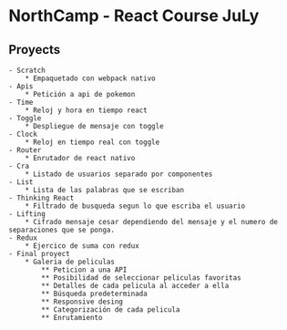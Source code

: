 # NorthCamp - React Course JuLy

## Proyects 
    - Scratch
        * Empaquetado con webpack nativo
    - Apis
        * Petición a api de pokemon
    - Time
        * Reloj y hora en tiempo react 
    - Toggle
        * Despliegue de mensaje con toggle
    - Clock 
        * Reloj en tiempo real con toggle
    - Router 
        * Enrutador de react nativo
    - Cra 
        * Listado de usuarios separado por componentes
    - List
        * Lista de las palabras que se escriban
    - Thinking React
        * Filtrado de busqueda segun lo que escriba el usuario
    - Lifting
        * Cifrado mensaje cesar dependiendo del mensaje y el numero de separaciones que se ponga.
    - Redux
        * Ejercico de suma con redux
    - Final proyect
        * Galeria de peliculas
            ** Peticion a una API
            ** Posibilidad de seleccionar peliculas favoritas
            ** Detalles de cada pelicula al acceder a ella
            ** Búsqueda predeterminada
            ** Responsive desing
            ** Categorización de cada pelicula
            ** Enrutamiento
    